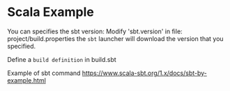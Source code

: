 # Scala Example

You can specifies the sbt version:
Modify 'sbt.version' in file: project/build.properties
the `sbt` launcher will download the version that you specified.


Define a `build definition` in build.sbt


Example of sbt command
https://www.scala-sbt.org/1.x/docs/sbt-by-example.html
